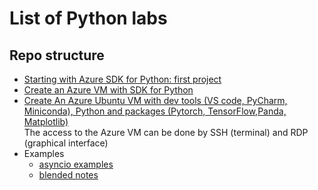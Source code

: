 # List of Python labs
## Repo structure
- [Starting with Azure SDK for Python: first project](https://github.com/fabferri/python-labs/tree/main/az-sdk-1st-python-lab)
- [Create an Azure VM with SDK for Python](https://github.com/fabferri/python-labs/tree/main/az-sdk-create-az-vm)
- [Create An Azure Ubuntu VM with dev tools (VS code, PyCharm, Miniconda), Python and packages (Pytorch, TensorFlow,Panda, Matplotlib)](https://github.com/fabferri/python-labs/tree/main/az-vm-dev-tools-python-packages) <br>
  The access to the Azure VM can be done by SSH (terminal) and RDP (graphical interface)
- Examples
   - [asyncio examples](https://github.com/fabferri/python-labs/tree/main/examples/asyncio)
   - [blended notes](https://github.com/fabferri/python-labs/tree/main/examples/blended-notes)
